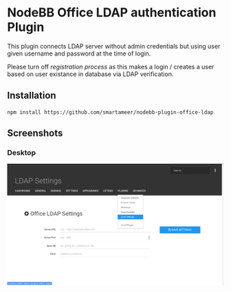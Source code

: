 # NodeBB Office LDAP authentication Plugin

This plugin connects LDAP server without admin credentials but using user given username and password at the time of login.

Please turn off *registration process* as this makes a login / creates a user based on user existance in database via LDAP verification.

## Installation

    npm install https://github.com/smartameer/nodebb-plugin-office-ldap

## Screenshots

### Desktop
![Desktop OfficeLDAP](screenshots/desktop.png?raw=true)
